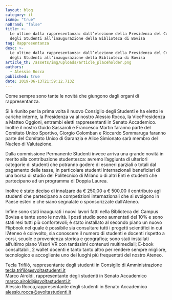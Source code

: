 ```yaml
---
layout: blog
category: it
isAmp: "true"
noBrand: "false"
title: >-
  Le ultime dalla rappresentanza: dall’elezione della Presidenza del Consiglio
  degli Studenti all’inaugurazione della Biblioteca di Bovisa
tag: Rappresentanza
desc: >-
  Le ultime dalla rappresentanza: dall’elezione della Presidenza del Consiglio
  degli Studenti all’inaugurazione della Biblioteca di Bovisa
article_th: /assets/img/uploads/article_placeholder.png
authors:
  - Alessio Rocca
published: true
date: 2019-06-13T21:59:12.713Z
---
```


Come sempre sono tante le novità che giungono dagli organi di rappresentanza.

Si è riunito per la prima volta il nuovo Consiglio degli Studenti e ha eletto le cariche interne, la Presidenza va al nostro Alessio Rocca, la VicePresidenza a Matteo Oggioni, entrambi eletti rappresentanti in Senato Accademico. Inoltre il nostro Guido Sassaroli e Francesco Martin faranno parte del Comitato Unico Sportivo, Giorgio Colomban e Riccardo Sommaruga faranno parte del Comitato Unico di Garanzia e Alice Simionato sarà membro del Nucleo di Valutazione.

Dalla commissione Permanente Studenti invece arriva una grande novità in merito alla contribuzione studentesca: avremo l’aggiunta di ulteriori categorie di studenti che potranno godere di esoneri parziali o totali dal pagamento delle tasse, in particolare studenti internazionali beneficiari di una borsa di studio del Politecnico di Milano o di altri Enti e studenti che partecipano ad un programma di Doppia Laurea.

Inoltre è stato deciso di innalzare da € 250,00 a € 500,00 il contributo agli studenti che partecipano a competizioni internazionali che si svolgono in Paese esteri e che siano segnalate o sponsorizzate dall’Ateneo.

Infine sono stati inaugurati i nuovi lavori fatti nella Biblioteca del Campus Bovisa e tante sono le novità. I posti studio sono aumentati del 10% e sono stati resi tutti più confortevoli; è stato installato al secondo piano un nuovo Flipbook nel quale è possibile sia consultare tutti i progetti scientifici in cui l’Ateneo è coinvolto, sia conoscere il numero di studenti e docenti rispetto a corsi, scuole e provenienza storica e geografica; sono stati installati all’ultimo piano Visori VR con tantissimi contenuti multimediali; E-book consultabili, 2 wallet docenti e tanto tanto altro per rendere sempre migliore, tecnologico e accogliente uno dei luoghi più frequentati del nostro Ateneo.

Tecla Trifilò, rappresentante degli studenti in Consiglio di Amministrazione tecla.trifilò@svoltastudenti.it  
Marco Airoldi, rappresentante degli studenti in Senato Accademico  
[marco.airoldi@svoltastudenti.it](mailto:marco.airoldi@svoltastudenti.it)  
Alessio Rocca,rappresentante degli studenti in Senato Accademico  
[alessio.rocca@svoltastudenti.it](mailto:alessio.rocca@svoltastudenti.it)
